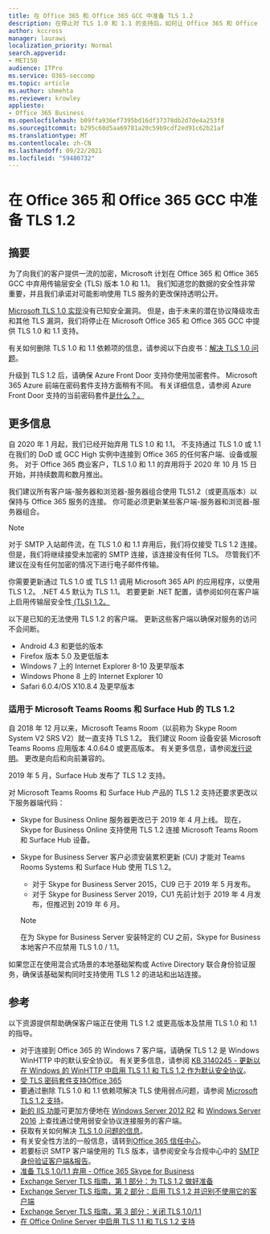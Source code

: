 ```yaml
---
title: 在 Office 365 和 Office 365 GCC 中准备 TLS 1.2
description: 在停止对 TLS 1.0 和 1.1 的支持后，如何让 Office 365 和 Office 365 GCC 中的所有客户端-服务器和浏览器-服务器组合准备好使用 TLS 1.2。
author: kccross
manager: laurawi
localization_priority: Normal
search.appverid:
- MET150
audience: ITPro
ms.service: O365-seccomp
ms.topic: article
ms.author: shmehta
ms.reviewer: krowley
appliesto:
- Office 365 Business
ms.openlocfilehash: b09ffa936ef7395bd16df37378db2d7de4a253f8
ms.sourcegitcommit: b295c60d5aa69781a20c59b9cdf2ed91c62b21af
ms.translationtype: MT
ms.contentlocale: zh-CN
ms.lasthandoff: 09/22/2021
ms.locfileid: "59480732"
---
```

# <a name="preparing-for-tls-12-in-office-365-and-office-365-gcc"></a>在 Office 365 和 Office 365 GCC 中准备 TLS 1.2

## <a name="summary"></a>摘要

为了向我们的客户提供一流的加密，Microsoft 计划在 Office 365 和 Office 365 GCC 中弃用传输层安全 (TLS) 版本 1.0 和 1.1。 我们知道您的数据的安全性非常重要，并且我们承诺对可能影响使用 TLS 服务的更改保持透明公开。

[Microsoft TLS 1.0 实现](https://support.microsoft.com/help/3117336/schannel-implementation-of-tls-1-0-in-windows-security-status-update-n)没有已知安全漏洞。 但是，由于未来的潜在协议降级攻击和其他 TLS 漏洞，我们将停止在 Microsoft Office 365 和 Office 365 GCC 中提供 TLS 1.0 和 1.1 支持。

有关如何删除 TLS 1.0 和 1.1 依赖项的信息，请参阅以下白皮书：[解决 TLS 1.0 问题](https://www.microsoft.com/download/details.aspx?id=55266)。

升级到 TLS 1.2 后，请确保 Azure Front Door 支持你使用加密套件。 Microsoft 365 Azure 前端在密码套件支持方面稍有不同。 有关详细信息，请参阅 Azure Front Door 支持的当前密码套件[是什么？。](/azure/frontdoor/front-door-faq#what-are-the-current-cipher-suites-supported-by-azure-front-door-)

## <a name="more-information"></a>更多信息

自 2020 年 1 月起，我们已经开始弃用 TLS 1.0 和 1.1。 不支持通过 TLS 1.0 或 1.1 在我们的 DoD 或 GCC High 实例中连接到 Office 365 的任何客户端、设备或服务。 对于 Office 365 商业客户，TLS 1.0 和 1.1 的弃用将于 2020 年 10 月 15 日开始，并持续数周和数月推出。

我们建议所有客户端-服务器和浏览器-服务器组合使用 TLS1.2（或更高版本）以保持与 Office 365 服务的连接。 你可能必须更新某些客户端-服务器和浏览器-服务器组合。

  > [!NOTE]
  > 对于 SMTP 入站邮件流，在 TLS 1.0 和 1.1 弃用后，我们将仅接受 TLS 1.2 连接。 但是，我们将继续接受未加密的 SMTP 连接，该连接没有任何 TLS。 尽管我们不建议在没有任何加密的情况下进行电子邮件传输。 

你需要更新通过 TLS 1.0 或 TLS 1.1 调用 Microsoft 365 API 的应用程序，以使用 TLS 1.2。 .NET 4.5 默认为 TLS 1.1。 若要更新 .NET 配置，请参阅如何在客户端上启用传输层安全性[ (TLS) 1.2。](/mem/configmgr/core/plan-design/security/enable-tls-1-2-client)

以下是已知的无法使用 TLS 1.2 的客户端。 更新这些客户端以确保对服务的访问不会间断。

- Android 4.3 和更低的版本
- Firefox 版本 5.0 及更低版本
- Windows 7 上的 Internet Explorer 8-10 及更早版本
- Windows Phone 8 上的 Internet Explorer 10
- Safari 6.0.4/OS X10.8.4 及更早版本

### <a name="tls-12-for-microsoft-teams-rooms-and-surface-hub"></a>适用于 Microsoft Teams Rooms 和 Surface Hub 的 TLS 1.2

自 2018 年 12 月以来，Microsoft Teams Room（以前称为 Skype Room System V2 SRS V2）就一直支持 TLS 1.2。 我们建议 Room 设备安装 Microsoft Teams Rooms 应用版本 4.0.64.0 或更高版本。 有关更多信息，请参阅[发行说明](/microsoftteams/room-systems/srs2-release-note)。 更改是向后和向前兼容的。

2019 年 5 月，Surface Hub 发布了 TLS 1.2 支持。

对 Microsoft Teams Rooms 和 Surface Hub 产品的 TLS 1.2 支持还要求更改以下服务器端代码：

- Skype for Business Online 服务器更改已于 2019 年 4 月上线。 现在，Skype for Business Online 支持使用 TLS 1.2 连接 Microsoft Teams Room 和 Surface Hub 设备。
- Skype for Business Server 客户必须安装累积更新 (CU) 才能对 Teams Rooms Systems 和 Surface Hub 使用 TLS 1.2。

  - 对于 Skype for Business Server 2015，CU9 已于 2019 年 5 月发布。
  - 对于 Skype for Business Server 2019，CU1 先前计划于 2019 年 4 月发布，但推迟到 2019 年 6 月。

  > [!NOTE]
  > 在为 Skype for Business Server 安装特定的 CU 之前，Skype for Business 本地客户不应禁用 TLS 1.0 / 1.1。

如果您正在使用混合式场景的本地基础架构或 Active Directory 联合身份验证服务，确保该基础架构同时支持使用 TLS 1.2 的进站和出站连接。

## <a name="references"></a>参考

以下资源提供帮助确保客户端正在使用 TLS 1.2 或更高版本及禁用 TLS 1.0 和 1.1 的指导。

- 对于连接到 Office 365 的 Windows 7 客户端，请确保 TLS 1.2 是 Windows WinHTTP 中的默认安全协议。 有关更多信息，请参阅 [KB 3140245 - 更新以在 Windows 的 WinHTTP 中启用 TLS 1.1 和 TLS 1.2 作为默认安全协议](https://support.microsoft.com/help/3140245/update-to-enable-tls-1-1-and-tls-1-2-as-a-default-secure-protocols-in)。
- [受 TLS 密码套件支持Office 365](/microsoft-365/compliance/technical-reference-details-about-encryption#tls-cipher-suites-supported-by-office-365)
- 要通过删除 TLS 1.0 和 1.1 依赖项解决 TLS 使用弱点问题，请参阅 [Microsoft TLS 1.2 支持](https://cloudblogs.microsoft.com/microsoftsecure/2017/06/20/tls-1-2-support-at-microsoft/)。
- [新的 IIS 功能](https://cloudblogs.microsoft.com/microsoftsecure/2017/09/07/new-iis-functionality-to-help-identify-weak-tls-usage/)可更加方便地在 [Windows Server 2012 R2](https://support.microsoft.com/help/4025335/windows-8-1-windows-server-2012-r2-update-kb4025335) 和 [Windows Server 2016](https://support.microsoft.com/help/4025334/windows-10-update-kb4025334) 上查找通过使用弱安全协议连接服务的客户端。
- 获取有关如何解决 [TLS 1.0 问题的信息](https://www.microsoft.com/download/details.aspx?id=55266)。
- 有关安全性方法的一般信息，请转到[Office 365 信任中心](https://www.microsoft.com/trustcenter/cloudservices/office365)。
- 若要标识 SMTP 客户端使用的 TLS 版本，请参阅安全与合规中心中的 [SMTP 身份验证客户端&报告](../security/office-365-security/mfi-smtp-auth-clients-report.md)。
- [准备 TLS 1.0/1.1 弃用 - Office 365 Skype for Business](https://techcommunity.microsoft.com/t5/Skype-for-Business-Blog/Preparing-for-TLS-1-0-1-1-Deprecation-O365-Skype-for-Business/ba-p/222247)
- [Exchange Server TLS 指南，第 1 部分：为 TLS 1.2 做好准备](https://techcommunity.microsoft.com/t5/exchange-team-blog/exchange-server-tls-guidance-part-1-getting-ready-for-tls-1-2/ba-p/607649)
- [Exchange Server TLS 指南，第 2 部分：启用 TLS 1.2 并识别不使用它的客户端](https://techcommunity.microsoft.com/t5/exchange-team-blog/exchange-server-tls-guidance-part-2-enabling-tls-1-2-and/ba-p/607761)
- [Exchange Server TLS 指南，第 3 部分：关闭 TLS 1.0/1.1](https://techcommunity.microsoft.com/t5/exchange-team-blog/exchange-server-tls-guidance-part-3-turning-off-tls-1-0-1-1/ba-p/607898)
- [在 Office Online Server 中启用 TLS 1.1 和 TLS 1.2 支持](/officeonlineserver/enable-tls-1-1-and-tls-1-2-support-in-office-online-server)
